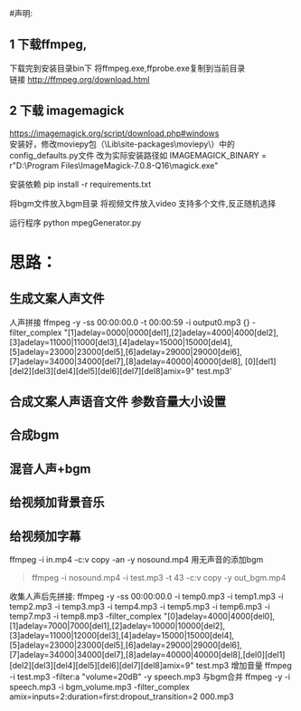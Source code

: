 
#声明:
## 1 下载ffmpeg,
下载完到安装目录bin下 将ffmpeg.exe,ffprobe.exe复制到当前目录  
链接 http://ffmpeg.org/download.html
## 2 下载 imagemagick
 https://imagemagick.org/script/download.php#windows  
安装好，修改moviepy包（\Lib\site-packages\moviepy\）中的config_defaults.py文件
改为实际安装路径如
IMAGEMAGICK_BINARY = r"D:\Program Files\ImageMagick-7.0.8-Q16\magick.exe"

安装依赖
pip install -r requirements.txt 


将bgm文件放入bgm目录
将视频文件放入video 
支持多个文件,反正随机选择

运行程序
python mpegGenerator.py



# 思路：

## 生成文案人声文件
人声拼接
ffmpeg -y -ss 00:00:00.0 -t 00:00:59 -i output0.mp3 {} -filter_complex "[1]adelay=0000|0000[del1],[2]adelay=4000|4000[del2],[3]adelay=11000|11000[del3],[4]adelay=15000|15000[del4],[5]adelay=23000|23000[del5],[6]adelay=29000|29000[del6],[7]adelay=34000|34000[del7],[8]adelay=40000|40000[del8], [0][del1][del2][del3][del4][del5][del6][del7][del8]amix=9" test.mp3'
## 合成文案人声语音文件 参数音量大小设置

## 合成bgm
## 混音人声+bgm
## 给视频加背景音乐
## 给视频加字幕


ffmpeg -i in.mp4 -c:v copy -an -y nosound.mp4
用无声音的添加bgm
>ffmpeg -i nosound.mp4 -i test.mp3 -t 43 -c:v copy  -y out_bgm.mp4

收集人声后先拼接:
ffmpeg -y -ss 00:00:00.0  -i temp0.mp3 -i temp1.mp3 -i temp2.mp3 -i temp3.mp3 -i temp4.mp3 -i temp5.mp3 -i temp6.mp3 -i temp7.mp3 -i temp8.mp3 -filter_complex "[0]adelay=4000|4000[del0],[1]adelay=7000|7000[del1],[2]adelay=10000|10000[del2],[3]adelay=11000|12000[del3],[4]adelay=15000|15000[del4],[5]adelay=23000|23000[del5],[6]adelay=29000|29000[del6],[7]adelay=34000|34000[del7],[8]adelay=40000|40000[del8],[del0][del1][del2][del3][del4][del5][del6][del7][del8]amix=9" test.mp3
增加音量
ffmpeg  -i test.mp3  -filter:a "volume=20dB" -y speech.mp3
与bgm合并
ffmpeg -y -i speech.mp3  -i bgm_volume.mp3   -filter_complex amix=inputs=2:duration=first:dropout_transition=2  000.mp3


